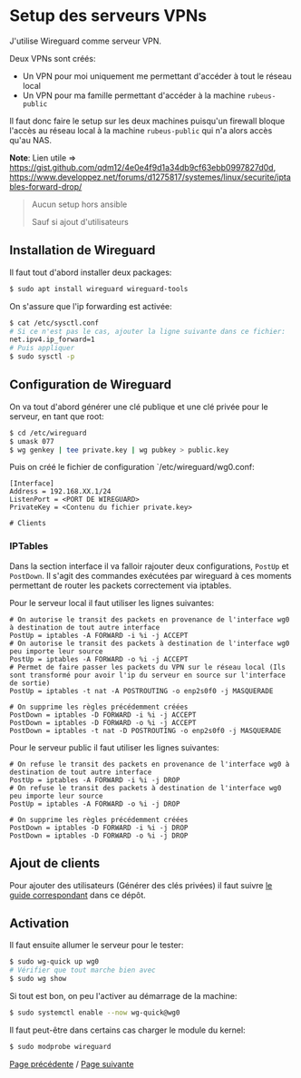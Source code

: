 # Setup des serveurs VPNs

J'utilise Wireguard comme serveur VPN.

Deux VPNs sont créés:
- Un VPN pour moi uniquement me permettant d'accéder à tout le réseau local
- Un VPN pour ma famille permettant d'accéder à la machine `rubeus-public`

Il faut donc faire le setup sur les deux machines puisqu'un firewall bloque l'accès au réseau local à la machine `rubeus-public` qui n'a alors accès qu'au NAS.

**Note**: Lien utile => https://gist.github.com/qdm12/4e0e4f9d1a34db9cf63ebb0997827d0d, https://www.developpez.net/forums/d1275817/systemes/linux/securite/iptables-forward-drop/

> Aucun setup hors ansible
>
> Sauf si ajout d'utilisateurs

## Installation de Wireguard

Il faut tout d'abord installer deux packages:
```sh
$ sudo apt install wireguard wireguard-tools
```

On s'assure que l'ip forwarding est activée:
```sh
$ cat /etc/sysctl.conf
# Si ce n'est pas le cas, ajouter la ligne suivante dans ce fichier:
net.ipv4.ip_forward=1
# Puis appliquer
$ sudo sysctl -p
```

## Configuration de Wireguard

On va tout d'abord générer une clé publique et une clé privée pour le serveur, en tant que root:
```sh
$ cd /etc/wireguard
$ umask 077
$ wg genkey | tee private.key | wg pubkey > public.key
```

Puis on créé le fichier de configuration `/etc/wireguard/wg0.conf:
```
[Interface]
Address = 192.168.XX.1/24
ListenPort = <PORT DE WIREGUARD>
PrivateKey = <Contenu du fichier private.key>

# Clients
```

### IPTables

Dans la section interface il va falloir rajouter deux configurations, `PostUp` et `PostDown`. Il s'agit des commandes exécutées par wireguard à ces moments permettant de router les packets correctement via iptables.

Pour le serveur local il faut utiliser les lignes suivantes:
```
# On autorise le transit des packets en provenance de l'interface wg0 à destination de tout autre interface
PostUp = iptables -A FORWARD -i %i -j ACCEPT
# On autorise le transit des packets à destination de l'interface wg0 peu importe leur source
PostUp = iptables -A FORWARD -o %i -j ACCEPT
# Permet de faire passer les packets du VPN sur le réseau local (Ils sont transformé pour avoir l'ip du serveur en source sur l'interface de sortie)
PostUp = iptables -t nat -A POSTROUTING -o enp2s0f0 -j MASQUERADE

# On supprime les règles précédemment créées
PostDown = iptables -D FORWARD -i %i -j ACCEPT
PostDown = iptables -D FORWARD -o %i -j ACCEPT
PostDown = iptables -t nat -D POSTROUTING -o enp2s0f0 -j MASQUERADE
```

Pour le serveur public il faut utiliser les lignes suivantes:
```
# On refuse le transit des packets en provenance de l'interface wg0 à destination de tout autre interface
PostUp = iptables -A FORWARD -i %i -j DROP
# On refuse le transit des packets à destination de l'interface wg0 peu importe leur source
PostUp = iptables -A FORWARD -o %i -j DROP

# On supprime les règles précédemment créées
PostDown = iptables -D FORWARD -i %i -j DROP
PostDown = iptables -D FORWARD -o %i -j DROP
```

## Ajout de clients

Pour ajouter des utilisateurs (Générer des clés privées) il faut suivre [le guide correspondant](add_user_vpn.md) dans ce dépôt.

## Activation

Il faut ensuite allumer le serveur pour le tester:
```sh
$ sudo wg-quick up wg0
# Vérifier que tout marche bien avec
$ sudo wg show
```

Si tout est bon, on peu l'activer au démarrage de la machine:
```sh
$ sudo systemctl enable --now wg-quick@wg0
```

Il faut peut-être dans certains cas charger le module du kernel:
```sh
$ sudo modprobe wireguard
```

[Page précédente](setup_firefly.md) / [Page suivante](setup_firewall.md)